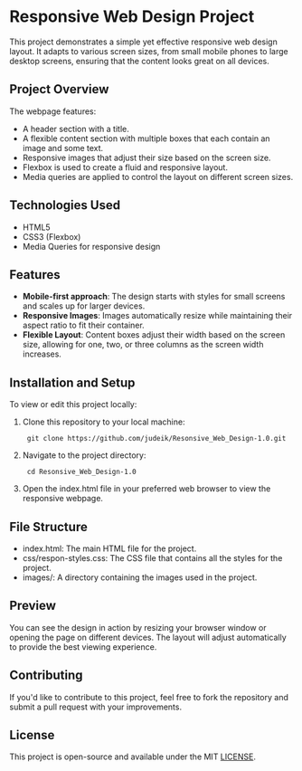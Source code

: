 # Responsive Web Design Project

This project demonstrates a simple yet effective responsive web design layout. It adapts to various screen sizes, from small mobile phones to large desktop screens, ensuring that the content looks great on all devices.

## Project Overview

The webpage features:
- A header section with a title.
- A flexible content section with multiple boxes that each contain an image and some text.
- Responsive images that adjust their size based on the screen size.
- Flexbox is used to create a fluid and responsive layout.
- Media queries are applied to control the layout on different screen sizes.

## Technologies Used

- HTML5
- CSS3 (Flexbox)
- Media Queries for responsive design

## Features

- **Mobile-first approach**: The design starts with styles for small screens and scales up for larger devices.
- **Responsive Images**: Images automatically resize while maintaining their aspect ratio to fit their container.
- **Flexible Layout**: Content boxes adjust their width based on the screen size, allowing for one, two, or three columns as the screen width increases.

## Installation and Setup

To view or edit this project locally:

1. Clone this repository to your local machine:
    ```
     git clone https://github.com/judeik/Resonsive_Web_Design-1.0.git
     ```
2. Navigate to the project directory:

    ```
     cd Resonsive_Web_Design-1.0
     ```
3. Open the index.html file in your preferred web browser to view the responsive webpage.

##   File Structure
- index.html: The main HTML file for the project.
- css/respon-styles.css: The CSS file that contains all the styles for the project.
- images/: A directory containing the images used in the project.

## Preview
You can see the design in action by resizing your browser window or opening the page on different devices. The layout will adjust automatically to provide the best viewing experience.

##  Contributing
If you'd like to contribute to this project, feel free to fork the repository and submit a pull request with your improvements.

##  License
This project is open-source and available under the MIT [LICENSE](LICENSE).

